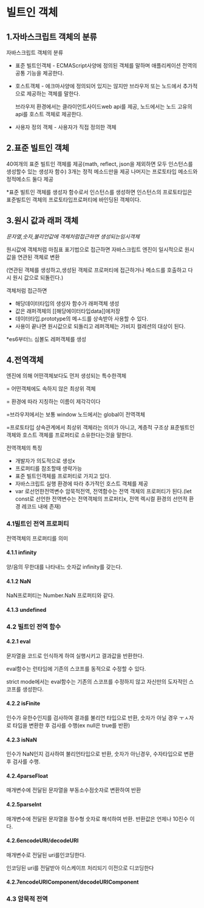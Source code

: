 # 빌트인 객체

## 1.자바스크립트 객체의 분류

자바스크립트 객체의 분류

- 표준 빌트인객체 - ECMAScript사양에 정의된 객체를 말하며 애플리케이션 전역의 공통 기능을 제공한다.

- 호스트객체 -  에크마사양에 정의되어 있지는 않지만 브라우저 또는 노드에서 추가적으로 제공하는 객체를 말한다.

  브라우저 환경에서는 클라이언트사이드web api를 제공, 노드에서는 노드 고유의api를 호스트 객체로 제공한다.

- 사용자 정의 객체 - 사용자가 직접 정의한 객체



## 2.표준 빌트인 객체

40여개의 표준 빌트인 객체를 제공(math, reflect, json을 제외하면 모두 인스턴스를 생성할수 있는 생성자 함수) 3개는 정적 메소드만을 제공 나머지는 프로토타입 메소드와 정적메소드 둘다 제공



*표준 빌트인 객체를 생성자 함수로서 인스턴스를 생성하면 인스턴스의 프로토타입은 표준빌트인 객체의 프로토타입프로퍼티에 바인딩된 객체이다.



## 3.원시 값과 래퍼 객체

*문자열,숫자,불리언값에 객체처럼접근하면 생성되는임시객체*

원시값에 객체처럼 마침표 표기법으로 접근하면 자바스크립트 엔진이 일시적으로 원시값을 연관된 객체로 변환

(연관된 객체를 생성하고,생성된 객체로 프로퍼티에 접근하거나 메소드를 호출하고 다시 원시 값으로 되돌린다.)

객체처럼 접근하면

- 해당데이터타입의 생성자 함수가 래퍼객체 생성
- 값은 래퍼객체의 [[해당에이터타입data]]에저장
- 데이터타입.prototype의 메ㅗ드를 상속받아 사용할 수 있다.
- 사용이 끝나면 원시값으로 되돌리고 레퍼객체는 가비지 컬레션의 대상이 된다.



*es6부터느 심볼도 레퍼객체를 생성



## 4.전역객체

엔진에 의해 어떤객체보다도 먼저 생성되는 특수한객체

= 어떤객체에도 속하지 않은 최상위 객체

= 환경에 따라 지칭하는 이름이 제각각이다

=브라우저에서는 보통 window 노드에서는 global이 전역객체

=프로토타입 상속관계에서 최상위 객체라는 의미가 아니고, 계층적 구조상 표준빌트인 객체와 호스트 객체를 프로퍼티로 소유한다는것을 말한다.



전역객체의 특징

- 개발자가 의도적으로 생성x
- 프로퍼티를 참조할때 생략가능
- 표준 빌트인객체를 프로퍼티로 가지고 있다.
- 자바스크립트 실행 환경에 따라 추가적인 호스트 객체를 제공
- var 로선언한전역변수 암묵적전역, 전역함수는 전역 객체의 프로퍼티가 된다.(let const로 선언한 전역변수는 전역객체의 프로퍼티x, 전역 렉시컬 환경의 선언적 환경 레코드 내에 존재)



### 4.1빌트인 전역 프로퍼티

전역객체의 프로퍼티를 의미

#### 4.1.1 infinity

양/음의 무한대를 나타내느 숫자값 infinity를 갖는다.

#### 4.1.2 NaN

NaN프로퍼티는 Number.NaN 프로퍼티와 같다.

#### 4.1.3 undefined

### 

### 4.2 빌트인 전역 함수

#### 4.2.1 eval

문자열을 코드로 인식하게 하여 실행시키고 결과값을 반환한다.

eval함수는 런타임에 기존의 스코프를 동적으로 수정할 수 있다.

strict mode에서는 eval함수는 기존의 스코프를 수정하지 않고 자신만의 도자적인 스코프를 생성한다.

#### 4.2.2 isFinite

인수가 유한수인지를 검사하여 결과를 불리언 타입으로 반환, 숫자가 아닐 경우 ㅜㅅ자로 타입을 변환한 후 검사를 수행(ex null은 true를 반환)

#### 4.2.3 isNaN

인수가 NaN인지 검사하여 불리언타입으로 반환, 숫자가 아닌경우, 수자타입으로 변환후 검사를 수행.

#### 4.2.4parseFloat

매개변수에 전달된 문자열을 부동소수점숫자로 변환하여 반환

#### 4.2.5parselnt

매개변수에 전달된 문자열을 정수형 숫자로 해석하여 반환. 반환값은 언제나 10진수 이다.

#### 4.2.6encodeURI/decodeURI

매개변수로 전달된 uri를인코딩한다.

인코딩된 uri를 전달받아 이스케이프 처리되기 이전으로 디코딩한다

#### 4.2.7encodeURIComponent/decodeURIComponent

### 4.3 암묵적 전역

